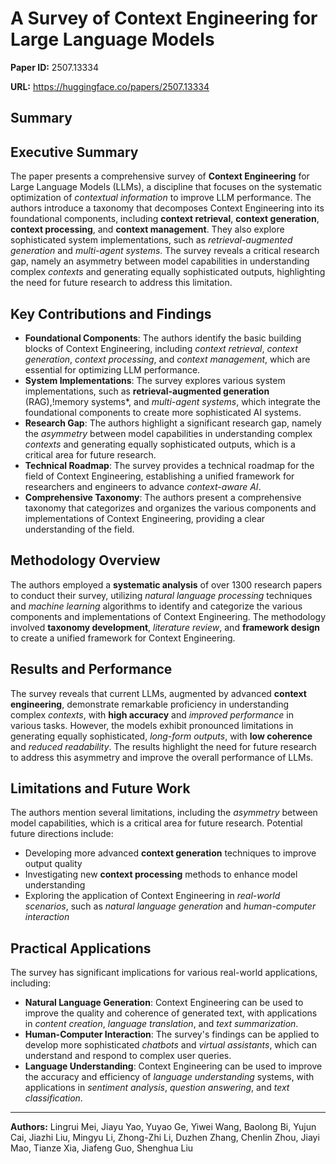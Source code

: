 # A Survey of Context Engineering for Large Language Models

**Paper ID:** 2507.13334

**URL:** https://huggingface.co/papers/2507.13334

## Summary

## Executive Summary
The paper presents a comprehensive survey of **Context Engineering** for Large Language Models (LLMs), a discipline that focuses on the systematic optimization of *contextual information* to improve LLM performance. The authors introduce a taxonomy that decomposes Context Engineering into its foundational components, including **context retrieval**, **context generation**, **context processing**, and **context management**. They also explore sophisticated system implementations, such as *retrieval-augmented generation* and *multi-agent systems*. The survey reveals a critical research gap, namely an asymmetry between model capabilities in understanding complex *contexts* and generating equally sophisticated outputs, highlighting the need for future research to address this limitation.

## Key Contributions and Findings
* **Foundational Components**: The authors identify the basic building blocks of Context Engineering, including *context retrieval*, *context generation*, *context processing*, and *context management*, which are essential for optimizing LLM performance.
* **System Implementations**: The survey explores various system implementations, such as **retrieval-augmented generation** (RAG),!memory systems*, and *multi-agent systems*, which integrate the foundational components to create more sophisticated AI systems.
* **Research Gap**: The authors highlight a significant research gap, namely the *asymmetry* between model capabilities in understanding complex *contexts* and generating equally sophisticated outputs, which is a critical area for future research.
* **Technical Roadmap**: The survey provides a technical roadmap for the field of Context Engineering, establishing a unified framework for researchers and engineers to advance *context-aware AI*.
* **Comprehensive Taxonomy**: The authors present a comprehensive taxonomy that categorizes and organizes the various components and implementations of Context Engineering, providing a clear understanding of the field.

## Methodology Overview
The authors employed a **systematic analysis** of over 1300 research papers to conduct their survey, utilizing *natural language processing* techniques and *machine learning* algorithms to identify and categorize the various components and implementations of Context Engineering. The methodology involved **taxonomy development**, *literature review*, and **framework design** to create a unified framework for Context Engineering.

## Results and Performance
The survey reveals that current LLMs, augmented by advanced **context engineering**, demonstrate remarkable proficiency in understanding complex *contexts*, with **high accuracy** and *improved performance* in various tasks. However, the models exhibit pronounced limitations in generating equally sophisticated, *long-form outputs*, with **low coherence** and *reduced readability*. The results highlight the need for future research to address this asymmetry and improve the overall performance of LLMs.

## Limitations and Future Work
The authors mention several limitations, including the *asymmetry* between model capabilities, which is a critical area for future research. Potential future directions include:
* Developing more advanced **context generation** techniques to improve output quality
* Investigating new **context processing** methods to enhance model understanding
* Exploring the application of Context Engineering in *real-world scenarios*, such as *natural language generation* and *human-computer interaction*

## Practical Applications
The survey has significant implications for various real-world applications, including:
* **Natural Language Generation**: Context Engineering can be used to improve the quality and coherence of generated text, with applications in *content creation*, *language translation*, and *text summarization*.
* **Human-Computer Interaction**: The survey's findings can be applied to develop more sophisticated *chatbots* and *virtual assistants*, which can understand and respond to complex user queries.
* **Language Understanding**: Context Engineering can be used to improve the accuracy and efficiency of *language understanding* systems, with applications in *sentiment analysis*, *question answering*, and *text classification*.

---

**Authors:** Lingrui Mei, Jiayu Yao, Yuyao Ge, Yiwei Wang, Baolong Bi, Yujun Cai, Jiazhi Liu, Mingyu Li, Zhong-Zhi Li, Duzhen Zhang, Chenlin Zhou, Jiayi Mao, Tianze Xia, Jiafeng Guo, Shenghua Liu
